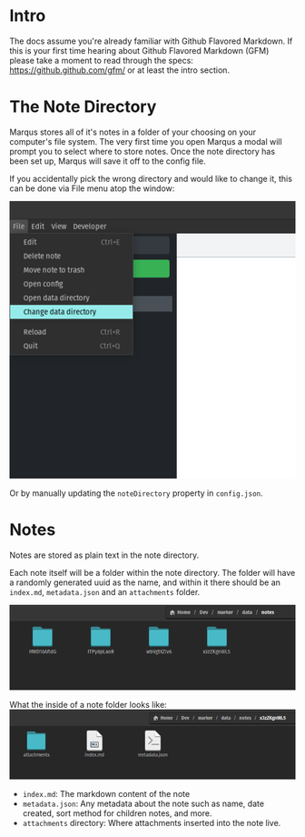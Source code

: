 # Intro

The docs assume you're already familiar with Github Flavored Markdown. If this is your first time hearing about Github Flavored Markdown (GFM) please take a moment to read through the specs: https://github.github.com/gfm/ or at least the intro section.

# The Note Directory

Marqus stores all of it's notes in a folder of your choosing on your computer's file system. The very first time you open Marqus a modal will prompt you to select where to store notes. Once the note directory has been set up, Marqus will save it off to the config file.

If you accidentally pick the wrong directory and would like to change it, this can be done via File menu atop the window:

![Change note directory](https://github.com/EddieAbbondanzio/marqus/blob/master/docs/images/change-data-directory.png)

Or by manually updating the `noteDirectory` property in `config.json`.

# Notes

Notes are stored as plain text in the note directory.

Each note itself will be a folder within the note directory. The folder will have a randomly generated uuid as the name, and within it there should be an `index.md`, `metadata.json` and an `attachments` folder.

![Note folders within the note directory](https://github.com/EddieAbbondanzio/marqus/blob/master/docs/images/notes-in-the-fs.png)

What the inside of a note folder looks like:
![Note folders within the note directory](https://github.com/EddieAbbondanzio/marqus/blob/master/docs/images/note-folder.png)

- `index.md`: The markdown content of the note
- `metadata.json`: Any metadata about the note such as name, date created, sort method for children notes, and more.
- `attachments` directory: Where attachments inserted into the note live.
